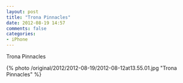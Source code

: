 ```yaml
---
layout: post
title: "Trona Pinnacles"
date: 2012-08-19 14:57
comments: false
categories: 
- iPhone
---
```

Trona Pinnacles

{% photo /original/2012/2012-08-19/2012-08-12at13.55.01.jpg "Trona Pinnacles" %}


